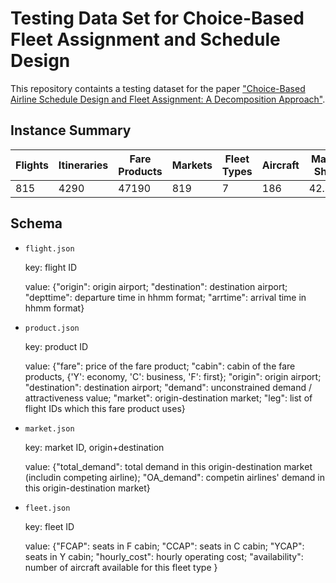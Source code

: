 # Testing Data Set for Choice-Based Fleet Assignment and Schedule Design
This repository containts a testing dataset for the paper ["Choice-Based Airline Schedule Design and Fleet Assignment: A Decomposition Approach"](https://papers.ssrn.com/sol3/papers.cfm?abstract_id=3513164).

## Instance Summary

Flights | Itineraries | Fare Products | Markets | Fleet Types | Aircraft | Market Share
------------ | ------------- | ------------- | ------------- | ------------- | ------------- | ------------- 
815 | 4290 | 47190 | 819 | 7 | 186 | 42.36%

## Schema

- `flight.json`
  
  key: flight ID
  
  value:
  {"origin": origin airport;
  "destination": destination airport;
  "depttime": departure time in hhmm format;
  "arrtime": arrival time in hhmm format}
  
- `product.json`

  key: product ID
  
  value:
  {"fare": price of the fare product;
  "cabin": cabin of the fare products, {'Y': economy, 'C': business, 'F': first};
  "origin": origin airport;
  "destination": destination airport;
  "demand": unconstrained demand / attractiveness value;
  "market": origin-destination market;
  "leg": list of flight IDs which this fare product uses}
  
- `market.json`

  key: market ID, origin+destination
  
  value:
  {"total_demand": total demand in this origin-destination market (includin competing airline);
   "OA_demand": competin airlines' demand in this origin-destination market}
   
- `fleet.json`

  key: fleet ID
  
  value:
  {"FCAP": seats in F cabin; 
   "CCAP": seats in C cabin; 
   "YCAP": seats in Y cabin;
   "hourly_cost": hourly operating cost;
   "availability": number of aircraft available for this fleet type
  }
